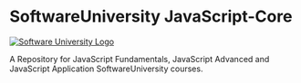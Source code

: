 # SoftwareUniversity JavaScript-Core
[![Software University Logo](https://goo.gl/KYm0Tz)](https://softuni.bg)

A Repository for JavaScript Fundamentals, JavaScript Advanced and JavaScript Application SoftwareUniversity courses.
